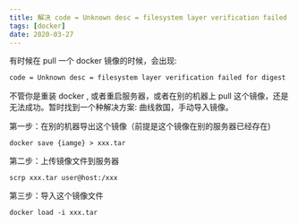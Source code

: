 ```yaml
---
title: 解决 code = Unknown desc = filesystem layer verification failed for digest
tags: [docker]
date: 2020-03-27
---
```

有时候在 pull 一个 docker 镜像的时候，会出现:
```txt
code = Unknown desc = filesystem layer verification failed for digest
```
不管你是重装 docker , 或者重启服务器，或者在别的机器上 pull 这个镜像，还是无法成功。暂时找到一个种解决方案: 曲线救国，手动导入镜像。

第一步：在别的机器导出这个镜像（前提是这个镜像在别的服务器已经存在)
```shell
docker save {iamge} > xxx.tar
```

第二步：上传镜像文件到服务器
```shell
scrp xxx.tar user@host:/xxx
```

第三步：导入这个镜像文件
```shell
docker load -i xxx.tar
```
